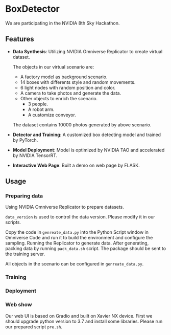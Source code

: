 # BoxDetector

We are participating in the NVIDIA 8th Sky Hackathon.

## Features

- **Data Synthesis**: Utilizing NVIDIA Omniverse Replicator to create virtual dataset. 

    The objects in our virtual scenario are:
    
    - A factory model as background scenario.
    - 14 boxes with differents style and random movements. 
    - 6 light nodes with random position and color.
    - A camera to take photos and generate the data.
    - Other objects to enrich the scenario.
        - 3 people.
        - A robot arm.
        - A customize conveyor.

    The dataset contains 10000 photos generated by above scenario.
- **Detector and Training**: A customized box detecting model and trained by PyTorch.
- **Model Deployment**: Model is optimized by NVIDIA TAO and accelerated by NVIDIA TensorRT.
- **Interactive Web Page**: Built a demo on web page by FLASK.

## Usage

### Preparing data

Using NVIDIA Omniverse Replicator to prepare datasets.

`data_version` is used to control the data version. Please modify it in our scripts.

Copy the code in `genreate_data.py` into the Python Script window in Omniverse Code and run it to build the environment and configure the sampling. Running the Replicator to generate data. After generating, packing data by running `pack_data.sh` script. The package should be sent to the training server.

All objects in the scenario can be configured in `genreate_data.py`. 

### Training

### Deployment


### Web show

Our web UI is based on Gradio and built on Xavier NX device. First we should upgrade python version to 3.7 and install some libraries. Please run our prepared script `pre.sh`.
